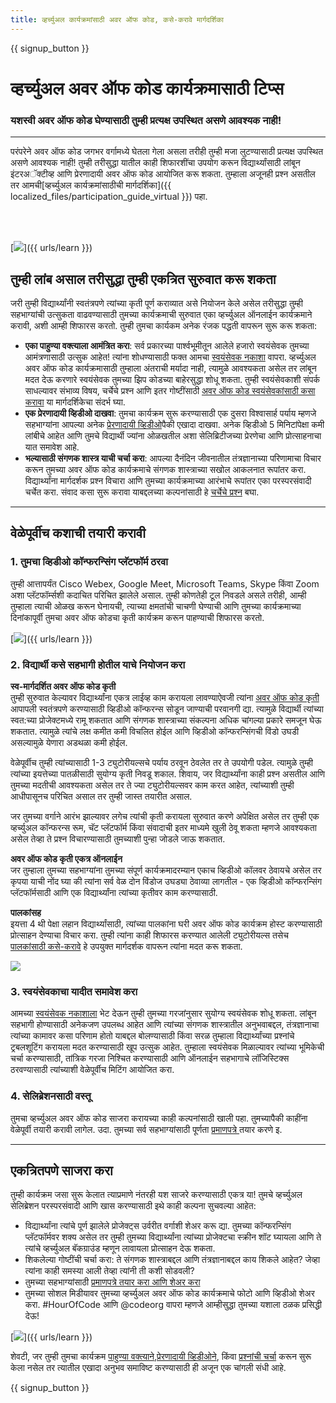 ```yaml
---
title: व्हर्च्युअल कार्यक्रमांसाठी अवर ऑफ कोड, कसे-करावे मार्गदर्शिका
---
```


{{ signup_button }}

# व्हर्च्युअल अवर ऑफ कोड कार्यक्रमासाठी टिप्स

### यशस्वी अवर ऑफ कोड घेण्यासाठी तुम्ही प्रत्यक्ष उपस्थित असणे आवश्यक नाही!

***

परंपरेने अवर ऑफ कोड जगभर वर्गामध्ये घेतला गेला असला तरीही तुम्ही मजा लुटण्यासाठी प्रत्यक्ष उपस्थित असणे आवश्यक नाही! तुम्ही तरीसुद्धा यातील काही शिफारशींचा उपयोग करून विद्यार्थ्यांसाठी लांबून इंटरअॅक्टीव्ह आणि प्रेरणादायी अवर ऑफ कोड आयोजित करू शकता.  तुम्हाला अजूनही प्रश्न असतील तर आमची[व्हर्च्युअल कार्यक्रमांसाठीची मार्गदर्शिका]({{ localized_files/participation_guide_virtual }})  पहा.

<br><br>

[<img src="/images/fit-600/Marketing/pexels-andrea-piacquadio-3762940.jpg" />]({{ urls/learn }})

## तुम्ही लांब असाल तरीसुद्धा तुम्ही एकत्रित सुरुवात करू शकता
जरी तुम्ही विद्यार्थ्यांनी स्वतंत्रपणे त्यांच्या कृती पूर्ण कराव्यात असे नियोजन केले असेल तरीसुद्धा तुम्ही सहभाग्यांची उत्सुकता वाढवण्यासाठी तुमच्या कार्यक्रमाची सुरुवात एका व्हर्च्युअल ऑनलाईन कार्यक्रमाने करावी, अशी आम्ही शिफारस करतो. तुम्ही तुमचा कार्यकम अनेक रंजक पद्धती वापरून सुरू करू शकता:

<ul>
<li><b>एका पाहुण्या वक्त्याला आमंत्रित करा</b>: सर्व प्रकारच्या पार्श्वभूमीतून आलेले हजारो स्वयंसेवक तुमच्या आमंत्रणासाठी उत्सुक आहेत! त्यांना शोधण्यासाठी फक्त आमचा <a href="https://code.org/volunteer/local">स्वयंसेवक नकाशा</a> वापरा. व्हर्च्युअल अवर ऑफ कोड कार्यक्रमासाठी तुम्हाला अंतराची मर्यादा नाही, त्यामुळे आवश्यकता असेल तर लांबून मदत देऊ करणारे स्वयंसेवक तुमच्या झिप कोडच्या बाहेरसुद्धा शोधू शकता. तुम्ही स्वयंसेवकाशी संपर्क साधल्यावर संभाव्य विषय, चर्चेचे प्रश्न आणि इतर गोष्टींसाठी <a href="http://hourofcode.com/us/how-to/volunteers">अवर ऑफ कोड स्वयंसेवकांसाठी कसा करावा</a> या मार्गदर्शिकेचा संदर्भ घ्या.</li>
<li><b>एक प्रेरणादायी व्हिडीओ दाखवा</b>: तुमचा कार्यक्रम सुरू करण्यासाठी एक दुसरा विश्वासार्ह पर्याय म्हणजे सहभाग्यांना आपल्या अनेक <a href="http://hourofcode.com/us/promote/resources#videos">प्रेरणादायी व्हिडीओ</a>पैकी एखादा दाखवा. अनेक व्हिडीओ 5 मिनिटांपेक्षा कमी लांबीचे आहेत आणि तुमचे विद्यार्थी ज्यांना ओळखतील अशा सेलिब्रिटीजच्या प्रेरणेचा आणि प्रोत्साहनाचा यात समावेश आहे.
</li>
<li><b>भल्यासाठी संगणक शास्त्र याची चर्चा करा</b>: आपल्या दैनंदिन जीवनातील तंत्रज्ञानाच्या परिणामाचा विचार करून तुमच्या अवर ऑफ कोड कार्यक्रमाचे संगणक शास्त्राच्या सखोल आकलनात रूपांतर करा. विद्यार्थ्यांना मार्गदर्शक प्रश्न विचारा आणि तुमच्या कार्यक्रमाच्या आरंभाचे रूपांतर एका परस्परसंवादी चर्चेत करा.  संवाद कसा सुरू करावा याबद्दलच्या कल्पनांसाठी हे <a href="https://code.org/csforgood#prompts">चर्चेचे प्रश्न</a> बघा.</li>
</ul>

---

## वेळेपूर्वीच कशाची तयारी करावी

### 1. तुमचा व्हिडीओ कॉन्फरन्सिंग प्लॅटफॉर्म ठरवा
तुम्ही आत्तापर्यंत  Cisco Webex, Google Meet, Microsoft Teams, Skype किंवा Zoom अशा प्लॅटफॉर्म्सशी कदाचित परिचित झालेले असाल. तुम्ही कोणतेही टूल निवडले असले तरीही, आम्ही तुम्हाला त्याची ओळख करून घेनायची, त्याच्या क्षमतांची चाचणी घेण्याची आणि तुमच्या कार्यक्रमाच्या दिनांकापूर्वी तुमचा अवर ऑफ कोडचा कृती कार्यक्रम करून पाहण्याची शिफारस करतो.

[<img src="/images/fit-600/Marketing/photo-of-boy-video-calling-with-a-woman-4145197.jpg" />]({{ urls/learn }})

### 2. विद्यार्थी कसे सहभागी होतील याचे नियोजन करा
**स्व-मार्गदर्शित अवर ऑफ कोड कृती**<br> तुम्ही सुरुवात केल्यावर विद्यार्थ्यांना एकत्र लाईव्ह काम करायला लावण्याऐवजी त्यांना <a href="https://hourofcode.com/us/learn">अवर ऑफ कोड कृती</a>  आपापली स्वतंत्रपणे करण्यासाठी व्हिडीओ कॉन्फरन्स सोडून जाण्याची परवानगी द्या. त्यामुळे विद्यार्थी त्यांच्या स्वत:च्या प्रोजेक्टमध्ये रामू शकतात आणि संगणक शास्त्राच्या संकल्पना अधिक चांगल्या प्रकारे समजून घेऊ शकतात. त्यामुळे त्यांचे लक्ष कमीत कमी विचलित होईल आणि व्हिडीओ कॉन्फरन्सिंगची विंडो उघडी असल्यामुळे येणारा अडथळा कमी होईल.

वेळेपूर्वीच तुम्ही त्यांच्यासाठी 1-3 ट्युटोरीयल्सचे पर्याय ठरवून ठेवलेत तर ते उपयोगी पडेल.    त्यामुळे तुम्ही त्यांच्या इयत्तेच्या पातळीसाठी सुयोग्य कृती निवडू शकाल. शिवाय, जर विद्यार्थ्यांना काही प्रश्न असतील आणि तुमच्या मदतीची आवश्यकता असेल तर ते ज्या ट्युटोरीयल्सवर काम करत आहेत, त्यांच्याशी तुम्ही आधीपासूनच परिचित असाल तर तुम्ही जास्त तयारीत असाल.

जर तुमच्या वर्गाने आरंभ झाल्यावर लगेच त्यांची कृती करायला सुरुवात करणे अपेक्षित असेल तर तुम्ही एक व्हर्च्युअल कॉन्फरन्स रूम, चॅट प्लॅटफॉर्म किंवा संवादाची इतर माध्यमे खुली ठेवू शकता म्हणजे आवश्यकता असेल तेव्हा ते प्रश्न विचारण्यासाठी तुमच्याशी पुन्हा जोडले जाऊ शकतात.

**अवर ऑफ कोड कृती एकत्र ऑनलाईन**<br> जर तुम्हाला तुमच्या सहभाग्यांना तुमच्या संपूर्ण कार्यक्रमादरम्यान एकाच व्हिडीओ कॉलवर ठेवायचे असेल तर कृपया याची नोंद घ्या की त्यांना सर्व वेळ दोन विंडोज उघड्या ठेवाव्या लागतील - एक व्हिडीओ कॉन्फरन्सिंग प्लॅटफॉर्मसाठी आणि एक विद्यार्थ्यांना त्यांच्या कृतीवर काम करण्यासाठी.

**पालकांसह**<br> इयत्ता 4 थी पेक्षा लहान विद्यार्थ्यांसाठी, त्यांच्या पालकांना घरी अवर ऑफ कोड कार्यक्रम होस्ट करण्यासाठी प्रोत्साहन देण्याचा विचार करा. तुम्ही त्यांना काही शिफारस करण्यात आलेली ट्युटोरीयल्स तसेच <a href="https://hourofcode.com/us/how-to/parents">पालकांसाठी कसे-करावे</a> हे उपयुक्त मार्गदर्शक वापरून त्यांना मदत करू शकता.

[<img src="/images/fit-600/Marketing//happy-father-and-child-browsing-laptop-in-bedroom-4545778.jpg" />](https://hourofcode.com/us/how-to/parents)

### 3. स्वयंसेवकाचा यादीत समावेश करा
आमच्या <a href="https://code.org/volunteer/local">स्वयंसेवक नकाशाला</a> भेट देऊन तुम्ही तुमच्या गरजांनुसार सुयोग्य स्वयंसेवक शोधू शकता. लांबून सहभागी होण्यासाठी अनेकजण उपलब्ध आहेत आणि त्यांच्या संगणक शास्त्रातील अनुभवाबद्दल, तंत्रज्ञानाचा त्यांच्या कामावर कसा परिणाम होतो याबद्दल बोलण्यासाठी किंवा सरळ तुम्हाला विद्यार्थ्यांच्या प्रश्नांचे ट्रबलशूटिंग करायला मदत करण्यासाठी खूप उत्सुक आहेत. तुम्हाला स्वयंसेवक मिळाल्यावर  त्यांच्या भूमिकेची चर्चा करण्यासाठी, तांत्रिक गरजा निश्चित करण्यासाठी आणि ऑनलाईन सहभागाचे लॉजिस्टिक्स ठरवण्यासाठी त्यांच्याशी वेळेपूर्वीच मिटिंग आयोजित करा.

### 4. सेलिब्रेशनसाठी वस्तू
तुमचा व्हर्च्युअल अवर ऑफ कोड साजरा करायच्या काही कल्पनांसाठी खाली पहा. तुमच्यापैकी काहींना वेळेपूर्वी तयारी करावी लागेल. उदा. तुमच्या सर्व सहभाग्यांसाठी पूर्णता  <a href="https://code.org/certificates"> प्रमाणपत्रे </a> तयार करणे इ.

---

## एकत्रितपणे साजरा करा

तुम्ही कार्यक्रम जसा सुरू केलात त्याप्रमाणे नंतरही यश साजरे करण्यासाठी एकत्र या! तुमचे व्हर्च्युअल सेलिब्रेशन परस्परसंवादी आणि खास करण्यासाठी इथे काही कल्पना सुचवल्या आहेत:

- विद्यार्थ्यांना त्यांचे पूर्ण झालेले प्रोजेक्ट्स उर्वरीत वर्गाशी शेअर करू द्या. तुमच्या कॉन्फरन्सिंग प्लॅटफॉर्मवर शक्य असेल तर तुम्ही तुमच्या विद्यार्थ्यांना त्यांच्या प्रोजेक्टचा स्क्रीन शॉट घ्यायला आणि ते त्यांचे व्हर्च्युअल बॅकग्राउंड म्हणून लावायला प्रोत्साहन देऊ शकता.
- शिकलेल्या गोष्टींची चर्चा करा: ते संगणक शास्त्राबद्दल आणि तंत्रज्ञानाबद्दल काय शिकले आहेत? जेव्हा त्यांना काही समस्या आली तेव्हा त्यांनी ती कशी सोडवली?
- तुमच्या सहभाग्यांसाठी <a href="https://code.org/certificates">प्रमाणपत्रे तयार करा आणि शेअर करा</a>
- तुमच्या सोशल मिडीयावर तुमच्या व्हर्च्युअल अवर ऑफ कोड कार्यक्रमाचे फोटो आणि व्हिडीओ शेअर करा. #HourOfCode आणि @codeorg वापरा म्हणजे आम्हीसुद्धा तुमच्या यशाला ठळक प्रसिद्धी देऊ!

[<img src="/images/fit-600/Marketing/g8TUlHzF.jpeg" />]({{ urls/learn }})

शेवटी, जर तुम्ही तुमचा कार्यक्रम <a href="https://code.org/volunteer/local">पाहुण्या वक्त्याने</a>,<a href="https://hourofcode.com/us/promote/resources#">प्रेरणादायी व्हिडीओने</a>, किंवा <a href="https://code.org/csforgood#prompts">प्रश्नांची चर्चा</a> करून सुरू केला नसेल तर त्यातील एखादा अनुभव समाविष्ट करण्यासाठी ही अजून एक चांगली संधी आहे.

{{ signup_button }}
